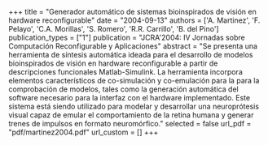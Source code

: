 +++
title = "Generador automático de sistemas bioinspirados de visión en hardware reconfigurable"
date = "2004-09-13"
authors = ['A. Martinez', 'F. Pelayo', 'C.A. Morillas', 'S. Romero', 'R.R. Carrillo', 'B. del Pino']
publication_types = ["1"]
publication = "JCRA'2004: IV Jornadas sobre Computación Reconfigurable y Aplicaciones"
abstract = "Se presenta una herramienta de síntesis automática ideada para el desarrollo de modelos bioinspirados de visión en hardware reconfigurable a partir de descripciones funcionales Matlab-Simulink. La herramienta incorpora elementos característicos de co-simulación y co-emulación para la para la comprobación de modelos, tales como la generación automática del software necesario para la interfaz con el hardware implementado. Este sistema está siendo utilizado para modelar y desarrollar una neuroprótesis visual capaz de emular el comportamiento de la retina humana y generar trenes de impulsos en formato neuromórfico."
selected = false
url_pdf = "pdf/martinez2004.pdf"
url_custom = []
+++
